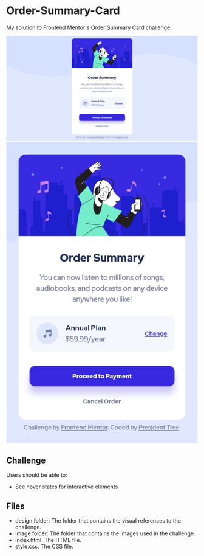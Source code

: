 # Order-Summary-Card
My solution to Frontend Mentor's Order Summary Card challenge.

![Desktop](https://raw.githubusercontent.com/PresidentTree/Order-Summary-Card/main/Order%20Summary%20Card%201.jpeg)
![Mobile](https://raw.githubusercontent.com/PresidentTree/Order-Summary-Card/main/Order%20Summary%20Card%202.jpeg)

## Challenge
Users should be able to:

- See hover states for interactive elements

## Files
- design folder: The folder that contains the visual references to the challenge.
- image folder: The folder that contains the images used in the challenge.
- index.html: The HTML file.
- style.css: The CSS file.
